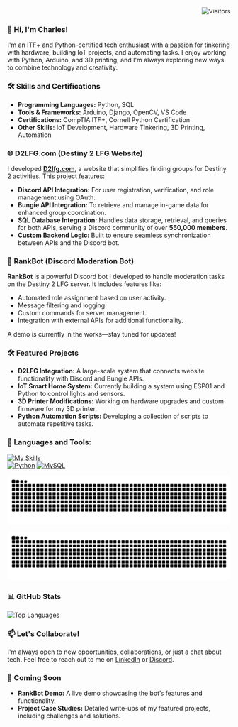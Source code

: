 <div align="right">
  <img src="https://visitor-badge.laobi.icu/badge?page_id=Navist.Navist" alt="Visitors">
</div>

### 👋 Hi, I'm Charles!
I'm an ITF+ and Python-certified tech enthusiast with a passion for tinkering with hardware, building IoT projects, and automating tasks. I enjoy working with Python, Arduino, and 3D printing, and I'm always exploring new ways to combine technology and creativity.

### 🛠️ Skills and Certifications
- **Programming Languages:** Python, SQL
- **Tools & Frameworks:** Arduino, Django, OpenCV, VS Code
- **Certifications:** CompTIA ITF+, Cornell Python Certification
- **Other Skills:** IoT Development, Hardware Tinkering, 3D Printing, Automation

### 🌐 D2LFG.com (Destiny 2 LFG Website)
I developed **[D2lfg.com](https://d2lfg.com)**, a website that simplifies finding groups for Destiny 2 activities. This project features:
- **Discord API Integration:** For user registration, verification, and role management using OAuth.
- **Bungie API Integration:** To retrieve and manage in-game data for enhanced group coordination.
- **SQL Database Integration:** Handles data storage, retrieval, and queries for both APIs, serving a Discord community of over **550,000 members**.
- **Custom Backend Logic:** Built to ensure seamless synchronization between APIs and the Discord bot.

### 🤖 RankBot (Discord Moderation Bot)
**RankBot** is a powerful Discord bot I developed to handle moderation tasks on the Destiny 2 LFG server. It includes features like:
- Automated role assignment based on user activity.
- Message filtering and logging.
- Custom commands for server management.
- Integration with external APIs for additional functionality.

A demo is currently in the works—stay tuned for updates!

### 🛠️ Featured Projects
- **D2LFG Integration:** A large-scale system that connects website functionality with Discord and Bungie APIs.
- **IoT Smart Home System:** Currently building a system using ESP01 and Python to control lights and sensors.
- **3D Printer Modifications:** Working on hardware upgrades and custom firmware for my 3D printer.
- **Python Automation Scripts:** Developing a collection of scripts to automate repetitive tasks.

### 🚀 Languages and Tools:
[![My Skills](https://skillicons.dev/icons?i=python,mysql,vscode,sublime,windows,regex,opencv,html,github,gmail,django,bots,arduino)](https://skillicons.dev)<br>
[![Python](https://img.shields.io/badge/Python-3776AB?style=flat&logo=python&logoColor=white)](https://www.python.org/)
[![MySQL](https://img.shields.io/badge/MySQL-005C84?style=flat&logo=mysql&logoColor=white)](https://www.mysql.com/)

![Snake animation](https://github.com/Navist/Navist/blob/output/github-snake-dark.svg)

<picture>
  <source media="(prefers-color-scheme: dark)" srcset="github-snake-dark.svg" />
  <source media="(prefers-color-scheme: light)" srcset="github-snake.svg" />
  <img alt="github-snake" src="github-snake.svg" />
</picture>

### 📊 GitHub Stats
![Top Languages](https://github-readme-stats.vercel.app/api/top-langs/?username=Navist&layout=compact&theme=tokyonight&exclude_repo=repo1,repo2)

### 📫 Let's Collaborate!
I'm always open to new opportunities, collaborations, or just a chat about tech. Feel free to reach out to me on [LinkedIn](https://www.linkedin.com/in/charleszwright/) or [Discord](https://discord.com/users/143471157151006721).

### 🚧 Coming Soon
- **RankBot Demo:** A live demo showcasing the bot’s features and functionality.
- **Project Case Studies:** Detailed write-ups of my featured projects, including challenges and solutions.
